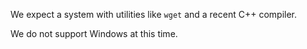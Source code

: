 We expect a system with utilities like `wget` and a recent C++ compiler.

We do not support Windows at this time.